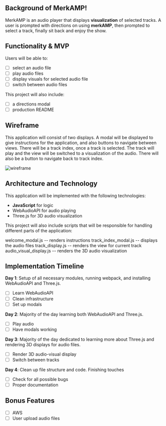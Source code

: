 ## Background of MerkAMP!

MerkAMP is an audio player that  displays **visualization** of selected tracks. A user is prompted with directions on using **merkAMP**, then prompted to select a track, finally sit back and enjoy the show.


## Functionality  & MVP
Users will be able to:
 - [ ]  select an audio file
 - [ ]  play audio files
 - [ ]  display visuals for selected audio file
 - [ ]  switch between audio files
 
This project will also include:
 - [ ]  a directions modal
 - [ ]  production README

## Wireframe

This application will consist of two displays. A modal will be displayed to give instructions for the application, and also buttons to navigate between views. There will be a track index, once a track is selected. The track will play and the view will be switched to a visualization of the audio. There will also be a button to navigate back to track index.

![wireframe](./assets/Wireframe.jpeg)

## Architecture and Technology

This application will be implemented with the following technologies:

 - **JavaScript** for logic
 - WebAudioAPI for audio  playing
 - Three.js for 3D audio visualization
 
This project will also include scripts that will be responsible for handling different parts of the application:

welcome_modal.js -- renders instructions
track_index_modal.js -- displays the audio files
track_display.js -- renders the view for current track
audio_visual_display.js -- renders the 3D audio visualization


## Implementation Timeline

**Day 1**:
Setup of all necessary modules, running webpack, and installing WebAudioAPI and Three.js.
 - [ ] Learn WebAudioAPI
 - [ ] Clean infrastructure
 - [ ] Set up modals

**Day 2**:
Majority of the day learning both WebAudioAPI and Three.js.
 - [ ] Play audio
 - [ ] Have modals working 

**Day 3**:
Majority of the day dedicated to learning more about Three.js and rendering 3D displays for audio files.
 - [ ] Render 3D audio-visual display
 - [ ] Switch between tracks

**Day 4**:
Clean up file structure and code. Finishing touches
 - [ ] Check for all possible bugs
 - [ ] Proper documentation

## Bonus Features

 - [ ] AWS
 - [ ] User upload audio files